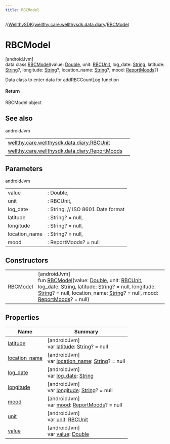 ```yaml
---
title: RBCModel
---
```

//[WellthySDK](../../../index.html)/[wellthy.care.wellthysdk.data.diary](../index.html)/[RBCModel](index.html)



# RBCModel



[androidJvm]\
data class [RBCModel](index.html)(value: [Double](https://kotlinlang.org/api/latest/jvm/stdlib/kotlin/-double/index.html), unit: [RBCUnit](../-r-b-c-unit/index.html), log_date: [String](https://kotlinlang.org/api/latest/jvm/stdlib/kotlin/-string/index.html), latitude: [String](https://kotlinlang.org/api/latest/jvm/stdlib/kotlin/-string/index.html)?, longitude: [String](https://kotlinlang.org/api/latest/jvm/stdlib/kotlin/-string/index.html)?, location_name: [String](https://kotlinlang.org/api/latest/jvm/stdlib/kotlin/-string/index.html)?, mood: [ReportMoods](../-report-moods/index.html)?)

Data class to enter data for addRBCCountLog function



#### Return



RBCModel object



## See also


androidJvm

| | |
|---|---|
| [wellthy.care.wellthysdk.data.diary.RBCUnit](../-r-b-c-unit/index.html) |  |
| [wellthy.care.wellthysdk.data.diary.ReportMoods](../-report-moods/index.html) |  |



## Parameters


androidJvm

| | |
|---|---|
| value | : Double, |
| unit | : RBCUnit, |
| log_date | : String, // ISO 8601 Date format |
| latitude | : String? = null, |
| longitude | : String? = null, |
| location_name | : String? = null, |
| mood | : ReportMoods? = null |



## Constructors


| | |
|---|---|
| [RBCModel](-r-b-c-model.html) | [androidJvm]<br>fun [RBCModel](-r-b-c-model.html)(value: [Double](https://kotlinlang.org/api/latest/jvm/stdlib/kotlin/-double/index.html), unit: [RBCUnit](../-r-b-c-unit/index.html), log_date: [String](https://kotlinlang.org/api/latest/jvm/stdlib/kotlin/-string/index.html), latitude: [String](https://kotlinlang.org/api/latest/jvm/stdlib/kotlin/-string/index.html)? = null, longitude: [String](https://kotlinlang.org/api/latest/jvm/stdlib/kotlin/-string/index.html)? = null, location_name: [String](https://kotlinlang.org/api/latest/jvm/stdlib/kotlin/-string/index.html)? = null, mood: [ReportMoods](../-report-moods/index.html)? = null) |


## Properties


| Name | Summary |
|---|---|
| [latitude](latitude.html) | [androidJvm]<br>var [latitude](latitude.html): [String](https://kotlinlang.org/api/latest/jvm/stdlib/kotlin/-string/index.html)? = null |
| [location_name](location_name.html) | [androidJvm]<br>var [location_name](location_name.html): [String](https://kotlinlang.org/api/latest/jvm/stdlib/kotlin/-string/index.html)? = null |
| [log_date](log_date.html) | [androidJvm]<br>var [log_date](log_date.html): [String](https://kotlinlang.org/api/latest/jvm/stdlib/kotlin/-string/index.html) |
| [longitude](longitude.html) | [androidJvm]<br>var [longitude](longitude.html): [String](https://kotlinlang.org/api/latest/jvm/stdlib/kotlin/-string/index.html)? = null |
| [mood](mood.html) | [androidJvm]<br>var [mood](mood.html): [ReportMoods](../-report-moods/index.html)? = null |
| [unit](unit.html) | [androidJvm]<br>var [unit](unit.html): [RBCUnit](../-r-b-c-unit/index.html) |
| [value](value.html) | [androidJvm]<br>var [value](value.html): [Double](https://kotlinlang.org/api/latest/jvm/stdlib/kotlin/-double/index.html) |

